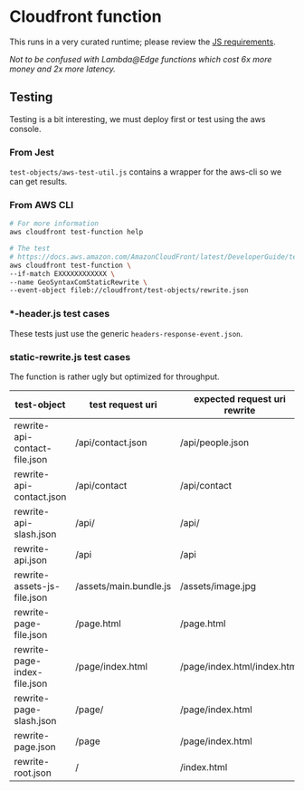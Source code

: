 # Cloudfront function

This runs in a very curated runtime; please review the [JS requirements](https://docs.aws.amazon.com/AmazonCloudFront/latest/DeveloperGuide/functions-javascript-runtime-features.html).

*Not to be confused with Lambda@Edge functions which cost 6x more money and 2x more latency.*

## Testing

Testing is a bit interesting, we must deploy first or test using the aws console.

### From Jest

`test-objects/aws-test-util.js` contains a wrapper for the aws-cli so we can get results.

### From AWS CLI
```sh
# For more information
aws cloudfront test-function help

# The test
# https://docs.aws.amazon.com/AmazonCloudFront/latest/DeveloperGuide/test-function.html
aws cloudfront test-function \
--if-match EXXXXXXXXXXXX \
--name GeoSyntaxComStaticRewrite \
--event-object fileb://cloudfront/test-objects/rewrite.json
```

### *-header.js test cases

These tests just use the generic `headers-response-event.json`.

### static-rewrite.js test cases

The function is rather ugly but optimized for throughput.

| test-object                   | test request uri       | expected request uri rewrite
|-------------------------------|------------------------|-----------------------------
| rewrite-api-contact-file.json | /api/contact.json      | /api/people.json
| rewrite-api-contact.json      | /api/contact           | /api/contact
| rewrite-api-slash.json        | /api/                  | /api/
| rewrite-api.json              | /api                   | /api
| rewrite-assets-js-file.json   | /assets/main.bundle.js | /assets/image.jpg
| rewrite-page-file.json        | /page.html             | /page.html
| rewrite-page-index-file.json  | /page/index.html       | /page/index.html/index.html
| rewrite-page-slash.json       | /page/                 | /page/index.html
| rewrite-page.json             | /page                  | /page/index.html
| rewrite-root.json             | /                      | /index.html
